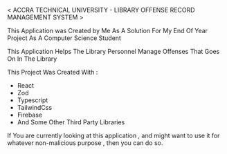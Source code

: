 < ACCRA TECHNICAL UNIVERSITY - LIBRARY OFFENSE RECORD MANAGEMENT SYSTEM >

This Application was Created by Me As A Solution For My End Of Year Project
As A Computer Science Student

This Application Helps The Library Personnel Manage Offenses That Goes On In The Library

This Project Was Created With :

- React
- Zod
- Typescript
- TailwindCss
- Firebase
- And Some Other Third Party Libraries

If You are currently looking at this application , and might want to use it for whatever non-malicious purpose , then you can do so.
